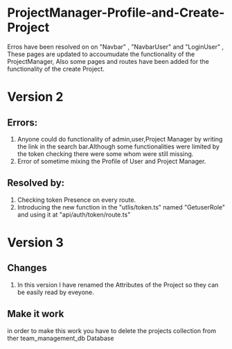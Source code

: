 # ProjectManager-Profile-and-Create-Project
Erros have been resolved on on  "Navbar"  ,  "NavbarUser" and "LoginUser" , These pages are updated to accoumudate the functionality of the ProjectManager, Also some pages and routes  have been added for the functionality of the create Project.

# Version 2

## Errors:

1.  Anyone could do functionality of admin,user,Project Manager by writing the link in the search bar.Although some functionalities were limited by the token checking there were some whom were still missing.
2.  Error of sometime mixing the Profile of User and Project Manager.

## Resolved by:

1. Checking token Presence on every route.
2. Introducing the new function in the "utlis/token.ts" named "GetuserRole" and using it at "api/auth/token/route.ts"

# Version 3

## Changes

1. In this version I have renamed the Attributes of the Project so they can be easily read by eveyone.

## Make it work

in order to make this work you have to delete the projects collection from ther team_management_db Database
